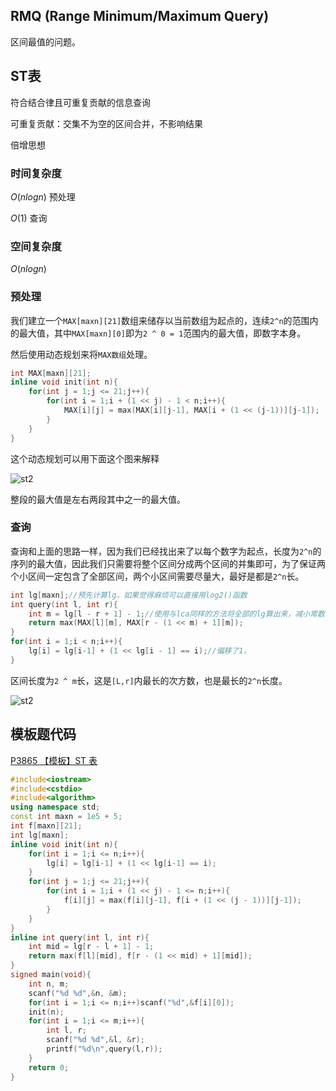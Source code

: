 ## RMQ (Range Minimum/Maximum Query)
区间最值的问题。
## ST表
符合结合律且可重复贡献的信息查询

可重复贡献：交集不为空的区间合并，不影响结果

倍增思想
### 时间复杂度
$O(nlogn)$ 预处理

$O(1)$ 查询
### 空间复杂度
$O(nlogn)$

### 预处理

我们建立一个`MAX[maxn][21]`数组来储存以当前数组为起点的，连续`2^n`的范围内的最大值，其中`MAX[maxn][0]`即为`2 ^ 0 = 1`范围内的最大值，即数字本身。

然后使用动态规划来将`MAX数组`处理。

```c++
int MAX[maxn][21];
inline void init(int n){
	for(int j = 1;j <= 21;j++){
		for(int i = 1;i + (1 << j) - 1 < n;i++){
			MAX[i][j] = max(MAX[i][j-1], MAX[i + (1 << (j-1))][j-1]);
		}
	}
}
```

这个动态规划可以用下面这个图来解释

![st2](https://cdn.jsdelivr.net/gh/Crotes/blogjsd/image/st/st1.png)

整段的最大值是左右两段其中之一的最大值。

### 查询

查询和上面的思路一样，因为我们已经找出来了以每个数字为起点，长度为`2^n`的序列的最大值，因此我们只需要将整个区间分成两个区间的并集即可，为了保证两个小区间一定包含了全部区间，两个小区间需要尽量大，最好是都是`2^n`长。

```c++
int lg[maxn];//预先计算lg，如果觉得麻烦可以直接用log2()函数
int query(int l, int r){
	int m = lg[l - r + 1] - 1;//使用与lca同样的方法将全部的lg算出来，减小常数，注意有偏移要减回来
	return max(MAX[l][m], MAX[r - (1 << m) + 1][m]);
}
for(int i = 1;i < n;i++){
    lg[i] = lg[i-1] + (1 << lg[i - 1] == i);//偏移了1，
}
```

区间长度为`2 ^ m`长，这是`[L,r]`内最长的次方数，也是最长的`2^n`长度。

![st2](https://cdn.jsdelivr.net/gh/Crotes/blogjsd/image/st/st2.png)

## 模板题代码

[P3865 【模板】ST 表](https://www.luogu.com.cn/problem/P3865)

```c++
#include<iostream>
#include<cstdio>
#include<algorithm>
using namespace std;
const int maxn = 1e5 + 5;
int f[maxn][21];
int lg[maxn];
inline void init(int n){
    for(int i = 1;i <= n;i++){
        lg[i] = lg[i-1] + (1 << lg[i-1] == i);
    }
    for(int j = 1;j <= 21;j++){
        for(int i = 1;i + (1 << j) - 1 <= n;i++){
            f[i][j] = max(f[i][j-1], f[i + (1 << (j - 1))][j-1]);
        }
    }
}
inline int query(int l, int r){
    int mid = lg[r - l + 1] - 1;
    return max(f[l][mid], f[r - (1 << mid) + 1][mid]);
}
signed main(void){
    int n, m;
    scanf("%d %d",&n, &m);
    for(int i = 1;i <= n;i++)scanf("%d",&f[i][0]);
    init(n);
    for(int i = 1;i <= m;i++){
        int l, r;
        scanf("%d %d",&l, &r);
        printf("%d\n",query(l,r));
    }
    return 0;
}
```

